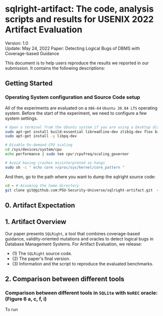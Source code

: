 # sqlright-artifact: The code, analysis scripts and results for USENIX 2022 Artifact Evaluation

Version: 1.0\
Update: May 24, 2022
Paper: Detecting Logical Bugs of DBMS with Coverage-based Guidance

This document is to help users reproduce the results we reported in our submission. 
It contains the following descriptions:

## Getting Started

### Operating System configuration and Source Code setup

All of the experiments are evaluated on a `X86-64` `Ubuntu 20.04 LTS` operating system. Before the start of the experiment, we need to configure a few system settings. 
```sh
# Open a terminal from the Ubuntu system if you are using a Desktop distribution. 
sudo apt-get install build-essential libreadline-dev zlib1g-dev flex bison libxml2-dev libxslt-dev libssl-dev libxml2-utils xsltproc
sudo apt-get install -y libpq-dev

# Disable On-demand CPU scaling
cd /sys/devices/system/cpu
echo performance | sudo tee cpu*/cpufreq/scaling_governor

# Avoid having crashes misinterpreted as hangs
sudo sh -c " echo core >/proc/sys/kernel/core_pattern "
```

And then, go to the path where you want to dump the sqlright source code:

```sh
cd ~ # Assuming the home directory
git clone git@github.com:PSU-Security-Universe/sqlright-artifact.git  # TODO: May refer to other link if we are using Zenodo. 
```

## 0. Artifact Expectation

## 1. Artifact Overview

Our paper presents `SQLRight`, a tool that combines coverage-based guidance, validity-oriented mutations and oracles to detect logical bugs in Database Management Systems. For Artifact Evaluation, we release:

- (1) The `SQLRight` source code. 
- (2) The paper's final version. 
- (3) Information and the script to reproduce the evaluated benchmarks. 


## 2. Comparison between different tools

### Comparison between different tools in `SQLite` with `NoREC` oracle: (Figure 6 a, c, f, i)

To run 



